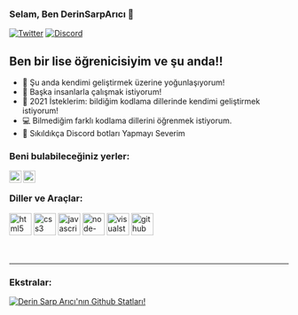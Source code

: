 ### Selam, Ben DerinSarpArıcı 👋

[![Twitter](https://img.shields.io/twitter/follow/DerinSarpArici?color=Green&label=Twitter&style=for-the-badge)](https://twitter.com/DerinSarpArici)
[![Discord](https://img.shields.io/discord/740745132718030849?logo=green&logoColor=red&style=for-the-badge)](https://discord.gg/GZjUREyf3N)

## Ben bir lise öğrenicisiyim ve şu anda!!

- 🌱 Şu anda kendimi geliştirmek üzerine yoğunlaşıyorum!
- 👯 Başka insanlarla çalışmak istiyorum!
- 🥅 2021 İsteklerim: bildiğim kodlama dillerinde kendimi geliştirmek istiyorum!
- 💻 Bilmediğim farklı kodlama dillerini öğrenmek istiyorum.
- 🤖 Sıkıldıkça Discord botları Yapmayı Severim

### Beni bulabileceğiniz yerler:

[<img align="left" alt="DSA | Reddit" width="22px" src="https://cdn.jsdelivr.net/npm/simple-icons@v3/icons/twitter.svg" />][twitter]
[<img align="left" alt="DSA | Discord" width="22px" src="https://cdn.jsdelivr.net/npm/simple-icons@v3/icons/discord.svg" />][discord]

<br />

### Diller ve Araçlar:
[<img src='https://cdn.jsdelivr.net/npm/simple-icons@3.0.1/icons/html5.svg' alt='html5' height='40'>](https://github.com/DerinSarpArici)
[<img src='https://cdn.jsdelivr.net/npm/simple-icons@3.0.1/icons/css3.svg' alt='css3' height='40'>](https://github.com/DerinSarpArici)   [<img src='https://cdn.jsdelivr.net/npm/simple-icons@3.0.1/icons/javascript.svg' alt='javascript' height='40'>](https://github.com/DerinSarpArici)  [<img src='https://cdn.jsdelivr.net/npm/simple-icons@3.0.1/icons/node-dot-js.svg' alt='node-dot-js' height='40'>](https://github.com/DerinSarpArici)  [<img src='https://cdn.jsdelivr.net/npm/simple-icons@3.0.1/icons/visualstudiocode.svg' alt='visualstudiocode' height='40'>](https://github.com/DerinSarpArici) [<img src='https://cdn.jsdelivr.net/npm/simple-icons@3.0.1/icons/github.svg' alt='github' height='40'>](https://github.com/DerinSarpArici)  
<br />
<br />

---

[twitter]: https://twitter.com/DerinSarpArici
[discord]: https://discord.gg/GZjUREyf3N

### Ekstralar:
[![Derin Sarp Arıcı'nın Github Statları!](https://github-readme-stats.vercel.app/api?username=derinsarparici)](http://www.derinsarparici.tk)
